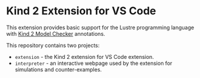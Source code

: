# Kind 2 Extension for VS Code
This extension provides basic support for the Lustre programming language with [Kind 2 Model Checker](https://kind2-mc.github.io/kind2) annotations.

This repository contains two projects:
- `extension` - the Kind 2 extension for VS Code extension.
- `interpreter` - an interactive webpage used by the extension for simulations
and counter-examples.
